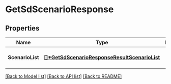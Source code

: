 # GetSdScenarioResponse

## Properties
Name | Type | Description | Notes
------------ | ------------- | ------------- | -------------
**ScenarioList** | **[[]\*GetSdScenarioResponseResultScenarioList](GetSdScenarioResponseResultScenarioList.md)** |  | [optional] [default to null]

[[Back to Model list]](../README.md#documentation-for-models) [[Back to API list]](../README.md#documentation-for-api-endpoints) [[Back to README]](../README.md)


